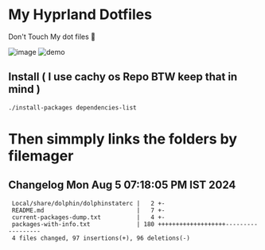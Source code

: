 # My Hyprland Dotfiles
  Don't Touch My dot files 🙂
 

  ![image](https://github.com/ALEX5402/dotfiles/assets/76860596/2fbe6020-4d76-4cf7-b052-58ff43cda405)
  ![demo](https://github.com/ALEX5402/dotfiles/assets/76860596/ff68bba7-e8da-49d3-a716-3ed3d73cfc25)

## Install ( I use cachy os Repo BTW keep that in mind )
``` ./install-packages dependencies-list ```

# Then simmply links the folders by filemager
 
## Changelog Mon Aug  5 07:18:05 PM IST 2024
```
 Local/share/dolphin/dolphinstaterc |   2 +-
 README.md                          |   7 +-
 current-packages-dump.txt          |   4 +-
 packages-with-info.txt             | 180 +++++++++++++++++++------------------
 4 files changed, 97 insertions(+), 96 deletions(-)
```
 
